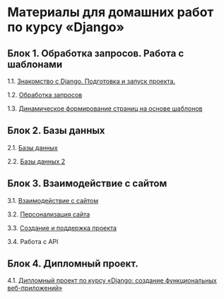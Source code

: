 # Материалы для домашних работ по курсу «Django»

## Блок 1. Обработка запросов. Работа с шаблонами

1.1. [Знакомство с Django. Подготовка и запуск проекта.](./first-project)

1.2. [Обработка запросов](./request-handling/)

1.3. [Динамическое формирование страниц на основе шаблонов](./dynamic-templates/)

## Блок 2. Базы данных 

2.1. [Базы данных](./databases/)

2.2. [Базы данных 2](./databases_2/)

## Блок 3. Взаимодействие с сайтом 

3.1. [Взаимодействие с сайтом](./site-form-works/)

3.2. [Персонализация сайта](./site-personalization/)

3.3. [Создание и поддержка проекта](./creating-project/)

3.4. Работа с API


## Блок 4. Дипломный проект.

4.1. [Дипломный проект по курсу «Django: создание функциональных веб-приложений»](./dj-diplom)
